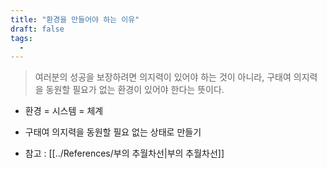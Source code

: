 ```yaml
---
title: "환경을 만들어야 하는 이유"
draft: false
tags:
  - 
---
```

 
> 여러분의 성공을 보장하려면 의지력이 있어야 하는 것이 아니라, 구태여 의지력을 동원할 필요가 없는 환경이 있어야 한다는 뜻이다.


- 환경 = 시스템 = 체계
- 구태여 의지력을 동원할 필요 없는 상태로 만들기

- 참고 : [[../References/부의 추월차선|부의 추월차선]]